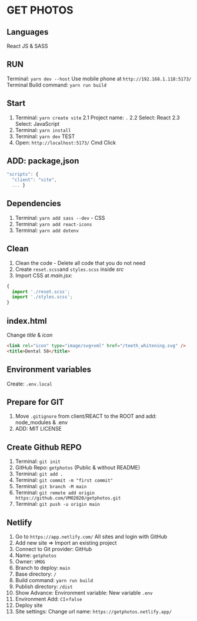 # GET PHOTOS

## Languages

React JS & SASS

## RUN

Terminal: `yarn dev --host` Use mobile phone at `http://192.168.1.118:5173/`
Terminal  Build command: `yarn run build`

## Start

1. Terminal: `yarn create vite`
    2.1 Project name: `.`
    2.2 Select: React
    2.3 Select: JavaScript
2. Terminal: `yarn install`
3. Terminal: `yarn dev` TEST
4. Open: `http://localhost:5173/` Cmd Click

## ADD: package,json

```js
"scripts": {
  "client": "vite",
  ... }
```

## Dependencies

1. Terminal: `yarn add sass --dev` - CSS
2. Terminal: `yarn add react-icons`
3. Terminal: `yarn add dotenv`

## Clean

1. Clean the code - Delete all code that you do not need
2. Create `reset.scss`and `styles.scss` inside *src*
3. Import CSS at *main.jsx*:

```js
{
  import './reset.scss';
  import './styles.scss';
}
```

## index.html

Change *title* & *icon*

```html
<link rel="icon" type="image/svg+xml" href="/teeth_whitening.svg" />
<title>Dental 58</title>
```

## Environment variables

Create: `.env.local`

## Prepare for GIT

1. Move `.gitignore` from client/REACT to the ROOT and add: node_modules & .env
2. ADD: MIT LICENSE

## Create Github REPO

1. Terminal: `git init`
2. GitHub Repo: `getphotos`  (Public & without README)
3. Terminal: `git add .`
4. Terminal: `git commit -m "first commit"`
5. Terminal: `git branch -M main`
6. Terminal: `git remote add origin https://github.com/VMO2020/getphotos.git`
7. Terminal: `git push -u origin main`

## Netlify

1. Go to `https://app.netlify.com/` All sites and login with GitHub
2. Add new site => Import an existing project
3. Connect to Git provider: GitHub
4. Name: `getphotos`
5. Owner: `VMOG`
6. Branch to deploy: `main`
7. Base directory: `/`
8. Build command: `yarn run build`
9. Publish directory: `/dist`
10. Show Advance: Environment variable: New variable `.env`
11. Environment Add: `CI`=`false`
12. Deploy site
13. Site settings: Change url name: `https://getphotos.netlify.app/`
